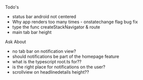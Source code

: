 Todo's
- status bar android not centered
- Why app renders too many times - onstatechange flag bug fix
- type the func createStackNavigator & route
- main tab bar height

Ask About
- no tab bar on notification view?
- should notifications be part of the homepage feature
- what is the typescript root.ts for??
- is the right place for notifications on the user?
- scrollview on headlinedetails height??